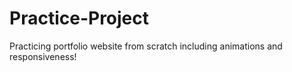 # Practice-Project

Practicing portfolio website from scratch including animations and responsiveness!
